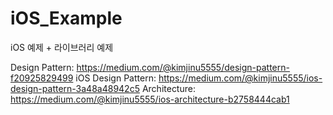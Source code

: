 # iOS_Example
iOS 예제 + 라이브러리 예제

Design Pattern: https://medium.com/@kimjinu5555/design-pattern-f20925829499
iOS Design Pattern: https://medium.com/@kimjinu5555/ios-design-pattern-3a48a48942c5
Architecture: https://medium.com/@kimjinu5555/ios-architecture-b2758444cab1

